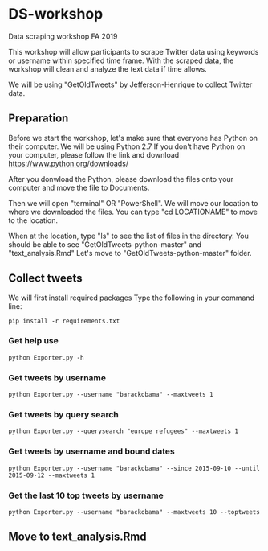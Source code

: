 # DS-workshop
Data scraping workshop FA 2019

This workshop will allow participants to scrape Twitter data using keywords or username within specified time frame.
With the scraped data, the workshop will clean and analyze the text data if time allows.

We will be using "GetOldTweets" by Jefferson-Henrique to collect Twitter data.

## Preparation
Before we start the workshop, let's make sure that everyone has Python on their computer.
We will be using Python 2.7
If you don't have Python on your computer, please follow the link and download https://www.python.org/downloads/

After you donwload the Python, please download the files onto your computer and move the file to Documents.

Then we will open "terminal" OR "PowerShell".
We will move our location to where we downloaded the files.
You can type "cd LOCATIONAME" to move to the location.

When at the location, type "ls" to see the list of files in the directory.
You should be able to see "GetOldTweets-python-master" and "text_analysis.Rmd"
Let's move to "GetOldTweets-python-master" folder.

## Collect tweets
We will first install required packages
Type the following in your command line:

    pip install -r requirements.txt
### Get help use
    python Exporter.py -h
### Get tweets by username
    python Exporter.py --username "barackobama" --maxtweets 1
### Get tweets by query search
    python Exporter.py --querysearch "europe refugees" --maxtweets 1
### Get tweets by username and bound dates
    python Exporter.py --username "barackobama" --since 2015-09-10 --until 2015-09-12 --maxtweets 1
### Get the last 10 top tweets by username
    python Exporter.py --username "barackobama" --maxtweets 10 --toptweets

## Move to text_analysis.Rmd

